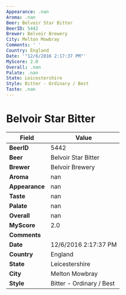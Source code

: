 ```yaml
---
Appearance: .nan
Aroma: .nan
Beer: Belvoir Star Bitter
BeerID: 5442
Brewer: Belvoir Brewery
City: Melton Mowbray
Comments: ' '
Country: England
Date: '"12/6/2016 2:17:37 PM"'
MyScore: 2.0
Overall: .nan
Palate: .nan
State: Leicestershire
Style: Bitter - Ordinary / Best
Taste: .nan
---
```


# Belvoir Star Bitter

| Field         | Value |
|---------------|-------|
| **BeerID** | 5442 |
| **Beer** | Belvoir Star Bitter |
| **Brewer** | Belvoir Brewery |
| **Aroma** | nan |
| **Appearance** | nan |
| **Taste** | nan |
| **Palate** | nan |
| **Overall** | nan |
| **MyScore** | 2.0 |
| **Comments** |   |
| **Date** | 12/6/2016 2:17:37 PM |
| **Country** | England |
| **State** | Leicestershire |
| **City** | Melton Mowbray |
| **Style** | Bitter - Ordinary / Best |
